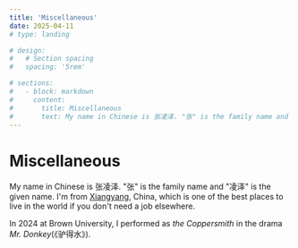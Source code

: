 ```yaml
---
title: 'Miscellaneous'
date: 2025-04-11
# type: landing

# design:
#   # Section spacing
#   spacing: '5rem'

# sections:
#   - block: markdown
#     content:
#       title: Miscellaneous
#       text: My name in Chinese is 张凌泽. "张" is the family name and "凌泽" is the given name. I'm from [Xiangyang](https://www.trip.com/travel-guide/destination/xiangyang-414/), China, which is one of the best places to live in the world if you don't need a job elsewhere. <br> In 2024 at Brown University, I performed as *the Coppersmith* in the drama *Mr. Donkey*(《驴得水》).
---
```

# Miscellaneous

My name in Chinese is 张凌泽. "张" is the family name and "凌泽" is the given name. I'm from [Xiangyang](https://www.trip.com/travel-guide/destination/xiangyang-414/), China, which is one of the best places to live in the world if you don't need a job elsewhere.

In 2024 at Brown University, I performed as *the Coppersmith* in the drama *Mr. Donkey*(《驴得水》).
